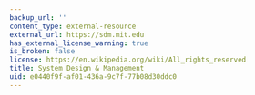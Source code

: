 ```yaml
---
backup_url: ''
content_type: external-resource
external_url: https://sdm.mit.edu
has_external_license_warning: true
is_broken: false
license: https://en.wikipedia.org/wiki/All_rights_reserved
title: System Design & Management
uid: e0440f9f-af01-436a-9c7f-77b08d30ddc0
---
```

